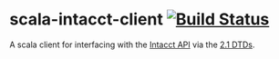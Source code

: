 # scala-intacct-client [![Build Status](https://travis-ci.org/meetup/scala-intacct-client.svg?branch=master)](https://travis-ci.org/meetup/scala-intacct-client)
A scala client for interfacing with the [Intacct API](https://developer.intacct.com/) via the [2.1 DTDs](https://github.com/Intacct/intacct_dtd).
